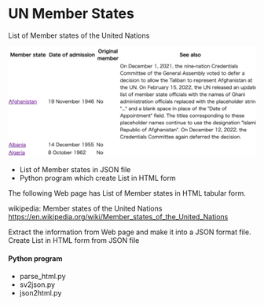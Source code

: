 UN Member States
===============

List of Member states of the United Nations

![un_countries_flag](https://github.com/ohwada/World_Countries/blob/af9a8face8ebb0a96bb79d56d3088a8131b3b284/un_member_states/screenshots/un_countries.png)

- List of Member states in JSON file
- Python program which create List in HTML form

The following Web page has List of Member states in HTML tabular form.

wikipedia: Member states of the United Nations
https://en.wikipedia.org/wiki/Member_states_of_the_United_Nations

Extract the information from Web page
and make it into a JSON format file.
Create List in HTML form from JSON file

#### Python program
- parse_html.py
- sv2json.py
- json2html.py

